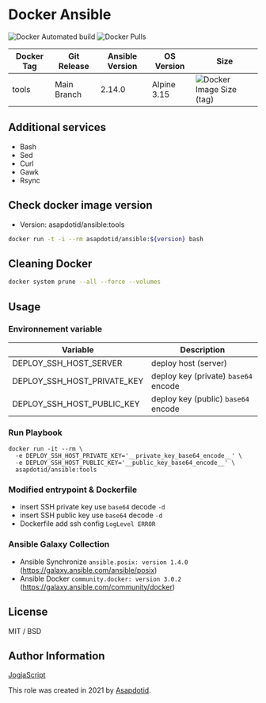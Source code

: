 # Docker Ansible

![Docker Automated build](https://img.shields.io/docker/automated/asapdotid/ansible) ![Docker Pulls](https://img.shields.io/docker/pulls/asapdotid/ansible.svg)

| Docker Tag | Git Release | Ansible Version | OS Version  | Size                                                                                         |
| ---------- | ----------- | --------------- | ----------- | -------------------------------------------------------------------------------------------- |
| tools      | Main Branch | 2.14.0          | Alpine 3.15 | ![Docker Image Size (tag)](https://img.shields.io/docker/image-size/asapdotid/ansible/tools) |

## Additional services

-   Bash
-   Sed
-   Curl
-   Gawk
-   Rsync

## Check docker image version

-   Version: asapdotid/ansible:tools

```bash
docker run -t -i --rm asapdotid/ansible:${version} bash
```

## Cleaning Docker

```bash
docker system prune --all --force --volumes
```

## Usage

### Environnement variable

| Variable                    | Description                          |
| --------------------------- | ------------------------------------ |
| DEPLOY_SSH_HOST_SERVER      | deploy host (server)                 |
| DEPLOY_SSH_HOST_PRIVATE_KEY | deploy key (private) `base64` encode |
| DEPLOY_SSH_HOST_PUBLIC_KEY  | deploy key (public) `base64` encode  |

### Run Playbook

```
docker run -it --rm \
  -e DEPLOY_SSH_HOST_PRIVATE_KEY='__private_key_base64_encode__' \
  -e DEPLOY_SSH_HOST_PUBLIC_KEY='__public_key_base64_encode__' \
  asapdotid/ansible:tools
```

### Modified entrypoint & Dockerfile

-   insert SSH private key use `base64` decode `-d`
-   insert SSH public key use `base64` decode `-d`
-   Dockerfile add ssh config `LogLevel ERROR`

### Ansible Galaxy Collection

-   Ansible Synchronize `ansible.posix: version 1.4.0` (https://galaxy.ansible.com/ansible/posix)
-   Ansible Docker `community.docker: version 3.0.2` (https://galaxy.ansible.com/community/docker)

## License

MIT / BSD

## Author Information

[JogjaScript](https://jogjascript.com)

This role was created in 2021 by [Asapdotid](https://github.com/asapdotid).
